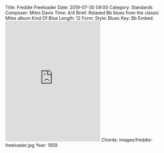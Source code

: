 Title: Freddie Freeloader
Date: 2019-07-30 09:00
Category: Standards
Composer: Miles Davis
Time: 4/4
Brief: Relaxed Bb blues from the classic Miles album Kind Of Blue
Length: 12
Form:
Style: Blues
Key: Bb
Embed: <iframe src="https://open.spotify.com/embed/playlist/43HluyjXK4J7V3ppD3saL6" width="300" height="380" frameborder="0" allowtransparency="true" allow="encrypted-media"></iframe>
Chords: images/freddie-freeloader.jpg
Year: 1959
